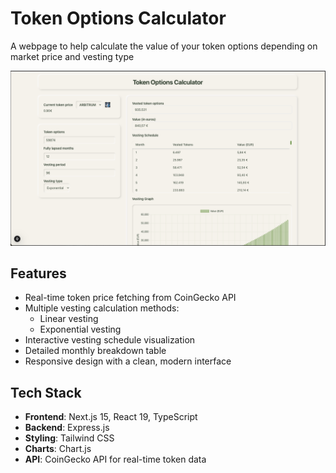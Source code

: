 # Token Options Calculator

A webpage to help calculate the value of your token options depending on market price and vesting type

![Calculator Overview](./screenshots/home-page.png)

## Features

- Real-time token price fetching from CoinGecko API
- Multiple vesting calculation methods:
  - Linear vesting
  - Exponential vesting
- Interactive vesting schedule visualization
- Detailed monthly breakdown table
- Responsive design with a clean, modern interface

## Tech Stack

- **Frontend**: Next.js 15, React 19, TypeScript
- **Backend**: Express.js
- **Styling**: Tailwind CSS
- **Charts**: Chart.js
- **API**: CoinGecko API for real-time token data